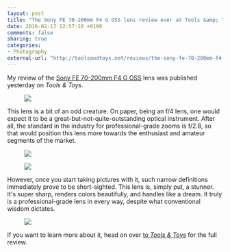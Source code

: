 ```yaml
---
layout: post
title: "The Sony FE 70-200mm F4 G OSS lens review over at Tools &amp; Toys"
date: 2016-02-17 12:57:10 +0100
comments: false
sharing: true
categories: 
- Photography
external-url: "http://toolsandtoys.net/reviews/the-sony-fe-70-200mm-f4-g-oss-lens-review/"
---
```


My review of the [Sony FE 70-200mm F4 G OSS](http://www.amazon.com/gp/product/B00I8BICEO/?tag=analogsens-20) lens was published yesterday on _Tools & Toys_.

<figure class="full-width">
<img src="https://farm2.staticflickr.com/1699/25086182015_03ac0cdc04_o.jpg"/>
</figure>

This lens is a bit of an odd creature. On paper, being an f/4 lens, one would expect it to be a great-but-not-quite-outstanding optical instrument. After all, the standard in the industry for professional-grade zooms is f/2.8, so that would position this lens more towards the enthusiast and amateur segments of the market.

<figure class="full-width">
<img src="https://farm2.staticflickr.com/1566/24718502789_8b13032ff9_o.jpg"/>
</figure>

<figure class="full-width">
<img src="https://farm2.staticflickr.com/1444/25059844726_8552a4941d_o.jpg"/>
</figure>

However, once you start taking pictures with it, such narrow definitions immediately prove to be short-sighted. This lens is, simply put, a stunner. It's super sharp, renders colors beautifully, and handles like a dream. It truly is a professional-grade lens in every way, despite what conventional wisdom dictates.

<figure class="full-width">
<img src="https://farm2.staticflickr.com/1672/24718502829_a1da589631_o.jpg"/>
</figure>

If you want to learn more about it, head on over [to _Tools & Toys_](http://toolsandtoys.net/reviews/the-sony-fe-70-200mm-f4-g-oss-lens-review/) for the full review.